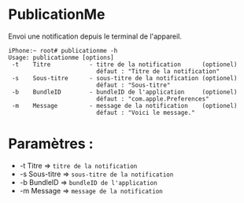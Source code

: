 # PublicationMe

Envoi une notification depuis le terminal de l'appareil.


```
iPhone:~ root# publicationme -h
Usage: publicationme [options]
 -t    Titre           - titre de la notification      (optionel)
                         défaut : "Titre de la notification"
 -s    Sous-titre      - sous-titre de la notification (optionel)
                         défaut : "Sous-titre"
 -b    BundleID        - bundleID de l'application     (optionel)
                         défaut : "com.apple.Preferences"
 -m    Message         - message de la notification    (optionel)
                         défaut : "Voici le message."
```


# Paramètres :

- -t Titre => `titre de la notification`
- -s Sous-titre => `sous-titre de la notification`
- -b BundleID => `bundleID de l'application`
- -m Message => `message de la notification`


